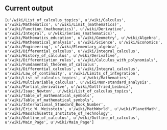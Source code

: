 
## Current output



    [u'/wiki/List_of_calculus_topics', u'/wiki/Calculus', u'/wiki/Mathematics', u'/wiki/Limit_(mathematics)', u'/wiki/Function_(mathematics)', u'/wiki/Derivative', u'/wiki/Integral', u'/wiki/Series_(mathematics)', u'/wiki/Mathematics_education', u'/wiki/Geometry', u'/wiki/Algebra', u'/wiki/Mathematical_analysis', u'/wiki/Science', u'/wiki/Economics', u'/wiki/Engineering', u'/wiki/Elementary_algebra', u'/wiki/Differential_calculus', u'/wiki/Integral_calculus', u'/wiki/History_of_calculus', u'/wiki/Derivative', u'/wiki/Differentiation_rules', u'/wiki/Calculus_with_polynomials', u'/wiki/Fundamental_theorem_of_calculus', u'/wiki/Differential_calculus', u'/wiki/Integral_calculus', u'/wiki/Law_of_continuity', u'/wiki/Limits_of_integration', u'/wiki/List_of_calculus_topics', u'/wiki/Mathematics', u'/wiki/Multivariable_calculus', u'/wiki/Non-standard_analysis', u'/wiki/Partial_derivative', u'/wiki/Gottfried_Leibniz', u'/wiki/Isaac_Newton', u'/wiki/List_of_calculus_topics', u'/wiki/Table_of_mathematical_symbols', u'/wiki/Table_of_mathematical_symbols', u'/wiki/International_Standard_Book_Number', u'/wiki/Eric_W._Weisstein', u'/wiki/MathWorld', u'/wiki/PlanetMath', u'/wiki/Massachusetts_Institute_of_Technology', u'/wiki/Outline_of_calculus', u'/wiki/Outline_of_calculus', u'/wiki/Main_Page', u'/wiki/Main_Page']
